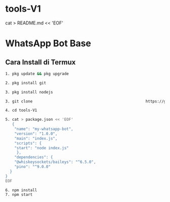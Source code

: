 # tools-V1

cat > README.md << 'EOF'
# WhatsApp Bot Base

## Cara Install di Termux

```bash
1. pkg update && pkg upgrade

2. pkg install git

3. pkg install nodejs

3. git clone                                                  https://github.com/zdeCodeR/tools-V1.git

4. cd tools-V1

5. cat > package.json << 'EOF'
   {
    "name": "my-whatsapp-bot",
    "version": "1.0.0",
    "main": "index.js",
    "scripts": {
    "start": "node index.js"
     },
    "dependencies": {
    "@whiskeysockets/baileys": "^6.5.0",
    "pino": "^9.0.0"
  }
}
EOF

6. npm install
7. npm start